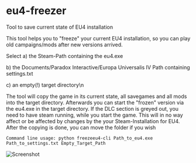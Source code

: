 # eu4-freezer
Tool to save current state of EU4 installation

This tool helps you to "freeze" your current EU4 installation, so you can play old campaigns/mods after new versions arrived.

Select a) the Steam-Path containing the eu4.exe

b) the Documents/Paradox Interactive/Europa Universalis IV Path containing settings.txt

c) an empty(!) target directory\n        

The tool will copy the game in its current state, all savegames and all mods into the target directory.
Afterwards you can start the "frozen" version via the eu4.exe in the target directory.
If the DLC section is greyed out, you need to have steam running, while you start the game. 
This will in no way affect or be affected by changes by the your Steam-Installation for EU4.
After the copying is done, you can move the folder if you wish
    
    Command line usage: python freezeeu4-cli Path_to_eu4.exe Path_to_settings.txt Empty_Target_Path

![Screenshot](https://puu.sh/y9deT/4eaa8fdec4.png "Screenshot")
